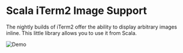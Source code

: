 # Scala iTerm2 Image Support

The nightly builds of iTerm2 offer the ability to display arbitrary images inline. This little library allows you to use it from Scala. 

![Demo](iterm2-images-scala.gif)


